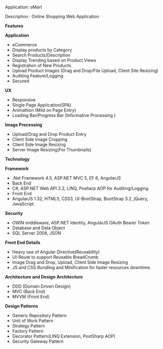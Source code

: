 Application: oMart

Description : Online Shopping Web Application

**Features**

**Application**
* eCommerce
* Display products by Category
* Search Products/Description
* Display Trending based on Product Views
* Registration of New Products
* Upload Product Images (Drag and Drop/File Upload, Client Site Resizing)
* Auditing Feature/Logging
* Secured

**UX**
* Responsive
* Single Page Application(SPA)
* Animattion (Mild on Page Entry)
* Loading Bar/Progress Bar (Informative Processing )

**Image Processing**
* Upload/Drag and Drop Product Entry
* Client Side Image Cropping
* Client Side Image Resizing
* Server Image Resizing(For Thumbnails)

**Technology**

**Framework**
* .Net Framework 4.5, ASP.NET MVC 5, EF 6, AngularJS
* Back End
* C#, ASP.NET Web API 2.2, LINQ, Posharp AOP for Auditing/Logging
* Front End
* AngularJS 1.32, HTML5, CSS3, UI-BootStrap, BootStrap 3.2, jQuery, JavaScript

**Security**
* OWIN middleware, ASP.NET Identity, AngularJS OAuth Bearer Token
* Database and Data Object
* SQL Server 2008, JSON

**Front End Details**
* Heavy use of Angular Directive(Reusability)
* UI-Route to support Reusable BreadCrumb
* Image Drag and Drop, Upload, Client Side Image Resizing
* JS and CSS Bundling and Minification for faster resources downtime.

**Architecture and Design**
**Architecture**
* DDD (Domain Driven Design)
* MVC (Back End)
* MVVM (Front End)

**Design Patterns**
* Generic Repository Pattern
* Unit of Work Pattern
* Strategy Pattern
* Factory Pattern
* Decorator Pattern(LINQ Extension, PostSharp AOP)
* Security Gateway Pattern
